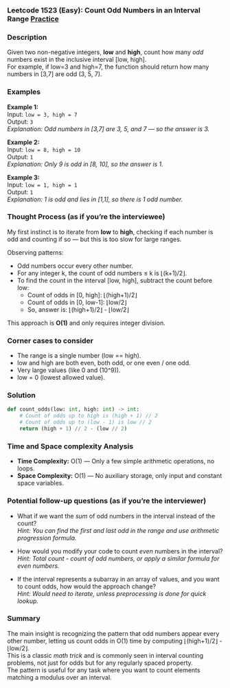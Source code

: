 ### Leetcode 1523 (Easy): Count Odd Numbers in an Interval Range [Practice](https://leetcode.com/problems/count-odd-numbers-in-an-interval-range)

### Description  
Given two non-negative integers, **low** and **high**, count how many *odd* numbers exist in the inclusive interval [low, high].  
For example, if low=3 and high=7, the function should return how many numbers in [3,7] are odd (3, 5, 7).

### Examples  

**Example 1:**  
Input: `low = 3, high = 7`  
Output: `3`  
*Explanation: Odd numbers in [3,7] are 3, 5, and 7 — so the answer is 3.*

**Example 2:**  
Input: `low = 8, high = 10`  
Output: `1`  
*Explanation: Only 9 is odd in [8, 10], so the answer is 1.*

**Example 3:**  
Input: `low = 1, high = 1`  
Output: `1`  
*Explanation: 1 is odd and lies in [1,1], so there is 1 odd number.*

### Thought Process (as if you’re the interviewee)  
My first instinct is to iterate from **low** to **high**, checking if each number is odd and counting if so — but this is too slow for large ranges.

Observing patterns:
- Odd numbers occur every other number.
- For any integer k, the count of odd numbers ≤ k is ⌊(k+1)/2⌋.
- To find the count in the interval [low, high], subtract the count before low:
  - Count of odds in [0, high]: ⌊(high+1)/2⌋
  - Count of odds in [0, low-1]: ⌊low/2⌋
  - So, answer is: ⌊(high+1)/2⌋ - ⌊low/2⌋

This approach is **O(1)** and only requires integer division.

### Corner cases to consider  
- The range is a single number (low == high).
- low and high are both even, both odd, or one even / one odd.
- Very large values (like 0 and \(10^9\)).
- low = 0 (lowest allowed value).

### Solution

```python
def count_odds(low: int, high: int) -> int:
    # Count of odds up to high is (high + 1) // 2
    # Count of odds up to (low - 1) is low // 2
    return (high + 1) // 2 - (low // 2)
```

### Time and Space complexity Analysis  

- **Time Complexity:** O(1) — Only a few simple arithmetic operations, no loops.
- **Space Complexity:** O(1) — No auxiliary storage, only input and constant space variables.

### Potential follow-up questions (as if you’re the interviewer)  

- What if we want the *sum* of odd numbers in the interval instead of the count?  
  *Hint: You can find the first and last odd in the range and use arithmetic progression formula.*

- How would you modify your code to count *even* numbers in the interval?  
  *Hint: Total count - count of odd numbers, or apply a similar formula for even numbers.*

- If the interval represents a subarray in an array of values, and you want to count odds, how would the approach change?  
  *Hint: Would need to iterate, unless preprocessing is done for quick lookup.*

### Summary
The main insight is recognizing the pattern that odd numbers appear every other number, letting us count odds in O(1) time by computing ⌊(high+1)/2⌋ - ⌊low/2⌋.  
This is a classic *math trick* and is commonly seen in interval counting problems, not just for odds but for any regularly spaced property.  
The pattern is useful for any task where you want to count elements matching a modulus over an interval.